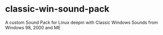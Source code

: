 # classic-win-sound-pack
 A custom Sound Pack for Linux deepin with Classic Windows Sounds from Windows 98, 2000 and ME

